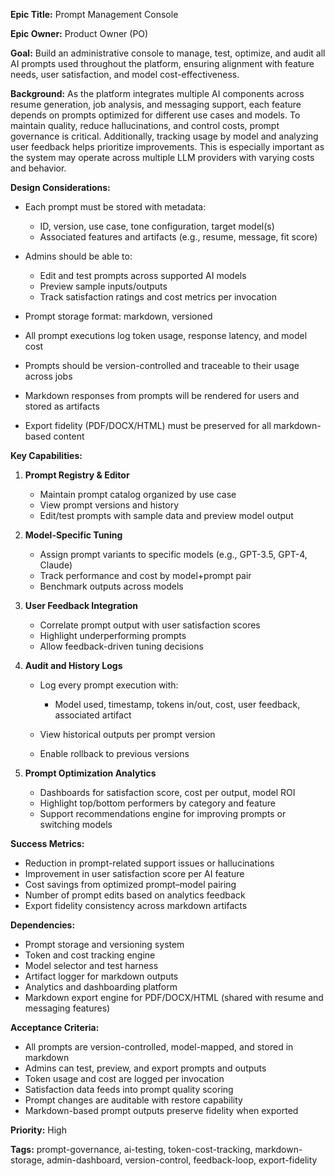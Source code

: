 **Epic Title:** Prompt Management Console

**Epic Owner:** Product Owner (PO)

**Goal:** Build an administrative console to manage, test, optimize, and audit all AI prompts used throughout the platform, ensuring alignment with feature needs, user satisfaction, and model cost-effectiveness.

**Background:**
As the platform integrates multiple AI components across resume generation, job analysis, and messaging support, each feature depends on prompts optimized for different use cases and models. To maintain quality, reduce hallucinations, and control costs, prompt governance is critical. Additionally, tracking usage by model and analyzing user feedback helps prioritize improvements. This is especially important as the system may operate across multiple LLM providers with varying costs and behavior.

**Design Considerations:**

* Each prompt must be stored with metadata:

  * ID, version, use case, tone configuration, target model(s)
  * Associated features and artifacts (e.g., resume, message, fit score)
* Admins should be able to:

  * Edit and test prompts across supported AI models
  * Preview sample inputs/outputs
  * Track satisfaction ratings and cost metrics per invocation
* Prompt storage format: markdown, versioned
* All prompt executions log token usage, response latency, and model cost
* Prompts should be version-controlled and traceable to their usage across jobs
* Markdown responses from prompts will be rendered for users and stored as artifacts
* Export fidelity (PDF/DOCX/HTML) must be preserved for all markdown-based content

**Key Capabilities:**

1. **Prompt Registry & Editor**

   * Maintain prompt catalog organized by use case
   * View prompt versions and history
   * Edit/test prompts with sample data and preview model output

2. **Model-Specific Tuning**

   * Assign prompt variants to specific models (e.g., GPT-3.5, GPT-4, Claude)
   * Track performance and cost by model+prompt pair
   * Benchmark outputs across models

3. **User Feedback Integration**

   * Correlate prompt output with user satisfaction scores
   * Highlight underperforming prompts
   * Allow feedback-driven tuning decisions

4. **Audit and History Logs**

   * Log every prompt execution with:

     * Model used, timestamp, tokens in/out, cost, user feedback, associated artifact
   * View historical outputs per prompt version
   * Enable rollback to previous versions

5. **Prompt Optimization Analytics**

   * Dashboards for satisfaction score, cost per output, model ROI
   * Highlight top/bottom performers by category and feature
   * Support recommendations engine for improving prompts or switching models

**Success Metrics:**

* Reduction in prompt-related support issues or hallucinations
* Improvement in user satisfaction score per AI feature
* Cost savings from optimized prompt–model pairing
* Number of prompt edits based on analytics feedback
* Export fidelity consistency across markdown artifacts

**Dependencies:**

* Prompt storage and versioning system
* Token and cost tracking engine
* Model selector and test harness
* Artifact logger for markdown outputs
* Analytics and dashboarding platform
* Markdown export engine for PDF/DOCX/HTML (shared with resume and messaging features)

**Acceptance Criteria:**

* All prompts are version-controlled, model-mapped, and stored in markdown
* Admins can test, preview, and export prompts and outputs
* Token usage and cost are logged per invocation
* Satisfaction data feeds into prompt quality scoring
* Prompt changes are auditable with restore capability
* Markdown-based prompt outputs preserve fidelity when exported

**Priority:** High

**Tags:** prompt-governance, ai-testing, token-cost-tracking, markdown-storage, admin-dashboard, version-control, feedback-loop, export-fidelity
